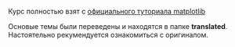 Курс полностью взят с [официального туториала matplotlib](https://matplotlib.org/stable/tutorials/index.html#tutorials)

Основые темы были переведены и находятся в папке **translated**. Настоятельно рекумендуется ознакомиться с оригиналом. 
